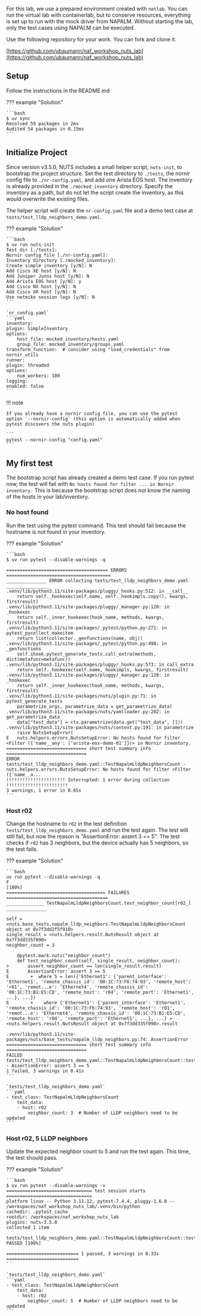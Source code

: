 For this lab, we use a prepared environment created with `netlab`. You can run the virtual lab with containerlab, but to conserve resources, everything is set up to run with the mock driver from NAPALM. Without starting the lab, only the test cases using NAPALM can be executed.

Use the following repository for your work. You can fork and clone it.

[https://github.com/ubaumann/naf_workshop_nuts_lab](https://github.com/ubaumann/naf_workshop_nuts_lab)

## Setup

Follow the instructions in the README.md

??? example "Solution"

    ```bash
    $ uv sync
    Resolved 59 packages in 2ms
    Audited 54 packages in 0.15ms
    ```

## Initialize Project

Since version v3.5.0, NUTS includes a small helper script, `nuts-init`, to bootstrap the project structure.
Set the test directory to `./tests`, the nornir config file to `./nr-config.yaml`, and add one Arista EOS host. The inventory is already provided in the `./mocked_inventory` directory. Specify the inventory as a path, but do not let the script create the inventory, as this would overwrite the existing files.

The helper script will create the `nr-config.yaml` file and a demo test case at `tests/test_lldp_neighbors_demo.yaml`.

??? example "Solution"

    ```bash
    $ uv run nuts-init
    Test dir [./tests]: 
    Nornir config file [./nr-config.yaml]: 
    Inventory directory [./mocked_inventory]: 
    Create simple inventory [y/N]: N
    Add Cisco XE host [y/N]: N
    Add Juniper Junos host [y/N]: N
    Add Arista EOS host [y/N]: y
    Add Cisco NX host [y/N]: N
    Add Cisco XR host [y/N]: N
    Use netmiko session logs [y/N]: N
    ```

    `nr_config.yaml`
    ```yaml
    inventory:
    plugin: SimpleInventory
    options:
        host_file: mocked_inventory/hosts.yaml
        group_file: mocked_inventory/groups.yaml
    transform_function:  # consider using "load_credentials" from nornir_utils
    runner:
    plugin: threaded
    options:
        num_workers: 100
    logging:
    enabled: false
    ```

!!! note

    If you already have a nornir config file, you can use the pytest option `--nornir-config` (this option is automatically added when pytest discovers the nuts plugin)

    ```
    pytest --nornir-config "config.yaml"
    ```


## My first test

The bootstrap script has already created a demo test case. If you run pytest now, the test will fail with `No hosts found for filter ... in Nornir inventory.` This is because the bootstrap script does not know the naming of the hosts in your lab/inventory.

### No host found

Run the test using the pytest command. This test should fail because the hostname is not found in your inventory.

??? example "Solution"

    ```bash
    $ uv run pytest --disable-warnings -q

    ====================================== ERRORS =======================================
    _______________ ERROR collecting tests/test_lldp_neighbors_demo.yaml ________________
    .venv/lib/python3.11/site-packages/pluggy/_hooks.py:512: in __call__
        return self._hookexec(self.name, self._hookimpls.copy(), kwargs, firstresult)
    .venv/lib/python3.11/site-packages/pluggy/_manager.py:120: in _hookexec
        return self._inner_hookexec(hook_name, methods, kwargs, firstresult)
    .venv/lib/python3.11/site-packages/_pytest/python.py:271: in pytest_pycollect_makeitem
        return list(collector._genfunctions(name, obj))
    .venv/lib/python3.11/site-packages/_pytest/python.py:498: in _genfunctions
        self.ihook.pytest_generate_tests.call_extra(methods, dict(metafunc=metafunc))
    .venv/lib/python3.11/site-packages/pluggy/_hooks.py:573: in call_extra
        return self._hookexec(self.name, hookimpls, kwargs, firstresult)
    .venv/lib/python3.11/site-packages/pluggy/_manager.py:120: in _hookexec
        return self._inner_hookexec(hook_name, methods, kwargs, firstresult)
    .venv/lib/python3.11/site-packages/nuts/plugin.py:71: in pytest_generate_tests
        parametrize_args, parametrize_data = get_parametrize_data(
    .venv/lib/python3.11/site-packages/nuts/yamlloader.py:202: in get_parametrize_data
        data["test_data"] = ctx.parametrize(data.get("test_data", []))
    .venv/lib/python3.11/site-packages/nuts/context.py:191: in parametrize
        raise NutsSetupError(
    E   nuts.helpers.errors.NutsSetupError: No hosts found for filter <Filter ({'name__any': ['arista-eos-demo-01']})> in Nornir inventory.
    ============================== short test summary info ==============================
    ERROR tests/test_lldp_neighbors_demo.yaml::TestNapalmLldpNeighborsCount - nuts.helpers.errors.NutsSetupError: No hosts found for filter <Filter ({'name__a...
    !!!!!!!!!!!!!!!!!!!!!! Interrupted: 1 error during collection !!!!!!!!!!!!!!!!!!!!!!!
    3 warnings, 1 error in 0.65s
    ```

### Host r02

Change the hostname to `r02` in the test definition `tests/test_lldp_neighbors_demo.yaml` and run the test again.
The test will still fail, but now the reason is "AssertionError: assert 3 == 5". The test checks if `r02` has 3 neighbors, but the device actually has 5 neighbors, so the test fails.

??? example "Solution"

    ```bash
    uv run pytest --disable-warnings -q
    F                                                                             [100%]
    ===================================== FAILURES ======================================
    ______________ TestNapalmLldpNeighborsCount.test_neighbor_count[r02_] _______________

    self = <nuts.base_tests.napalm_lldp_neighbors.TestNapalmLldpNeighborsCount object at 0x7f3dd2f5f910>
    single_result = <nuts.helpers.result.NutsResult object at 0x7f3dd335f090>
    neighbor_count = 3

        @pytest.mark.nuts("neighbor_count")
        def test_neighbor_count(self, single_result, neighbor_count):
    >       assert neighbor_count == len(single_result.result)
    E       AssertionError: assert 3 == 5
    E        +  where 5 = len({'Ethernet1': {'parent_interface': 'Ethernet1', 'remote_chassis_id': '00:1C:73:F6:74:93', 'remote_host': 'r01', 'remot...e': 'Ethernet4', 'remote_chassis_id': '00:1C:73:B1:E5:CD', 'remote_host': 'r04', 'remote_port': 'Ethernet1', ...}, ...})
    E        +    where {'Ethernet1': {'parent_interface': 'Ethernet1', 'remote_chassis_id': '00:1C:73:F6:74:93', 'remote_host': 'r01', 'remot...e': 'Ethernet4', 'remote_chassis_id': '00:1C:73:B1:E5:CD', 'remote_host': 'r04', 'remote_port': 'Ethernet1', ...}, ...} = <nuts.helpers.result.NutsResult object at 0x7f3dd335f090>.result

    .venv/lib/python3.11/site-packages/nuts/base_tests/napalm_lldp_neighbors.py:74: AssertionError
    ============================== short test summary info ==============================
    FAILED tests/test_lldp_neighbors_demo.yaml::TestNapalmLldpNeighborsCount::test_neighbor_count[r02_] - AssertionError: assert 3 == 5
    1 failed, 3 warnings in 0.41s
    ```

    `tests/test_lldp_neighbors_demo.yaml`
    ```yaml
    - test_class: TestNapalmLldpNeighborsCount
        test_data:
        - host: r02
            neighbor_count: 3  # Number of LLDP neighbors need to be updated
    ```

### Host r02, 5 LLDP neighbors

Update the expected neighbor count to 5 and run the test again. This time, the test should pass.

??? example "Solution"

    ```bash
    $ uv run pytest --disable-warnings -v
    ================================ test session starts ================================
    platform linux -- Python 3.11.12, pytest-7.4.4, pluggy-1.6.0 -- /workspaces/naf_workshop_nuts_lab/.venv/bin/python
    cachedir: .pytest_cache
    rootdir: /workspaces/naf_workshop_nuts_lab
    plugins: nuts-3.5.0
    collected 1 item                                                                    

    tests/test_lldp_neighbors_demo.yaml::TestNapalmLldpNeighborsCount::test_neighbor_count[r02_] PASSED [100%]

    =========================== 1 passed, 3 warnings in 0.33s ===========================
    ```

    `tests/test_lldp_neighbors_demo.yaml`
    ```yaml
    - test_class: TestNapalmLldpNeighborsCount
        test_data:
        - host: r02
            neighbor_count: 5  # Number of LLDP neighbors need to be updated
    ```
